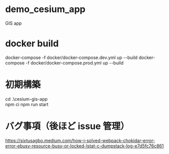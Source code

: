 # demo_cesium_app

GIS app

# docker build

docker-compose -f docker/docker-compose.dev.yml up --build
docker-compose -f docker/docker-compose.prod.yml up --build

# 初期構築

cd .\cesium-gis-app\
npm ci
npm run start

# バグ事項（後ほど issue 管理）

https://sixtusagbo.medium.com/how-i-solved-webpack-chokidar-error-error-ebusy-resource-busy-or-locked-lstat-c-dumpstack-log-e7d5fc76c861
